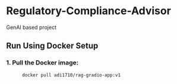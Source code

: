 # Regulatory-Compliance-Advisor
GenAI based project

## Run Using Docker Setup
  ### 1. Pull the Docker image:
          docker pull adi1710/rag-gradio-app:v1

        

